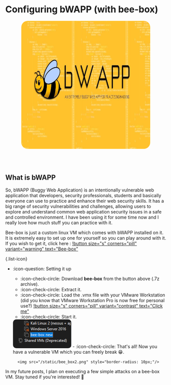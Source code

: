 # Configuring bWAPP (with bee-box)

<img src="/static/bwapp.jpg" style="border-radius: 20px; width: 80%; height: 400px; display: block; margin: auto;"/>

<br><br>

## What is bWAPP

So, bWAPP (Buggy Web Application) is an intentionally vulnerable web application that developers, security professionals, students and basically everyone can use to practice and enhance their web security skills. It has a big range of security vulnerabilities and challenges, allowing users to explore and understand common web application security issues in a safe and controlled environment. I have been using it for some time now and I really love how much stuff you can practice with it.

Bee-box is just a custom linux VM which comes with bWAPP installed on it. It is extremely easy to set up one for yourself so you can play around with it. If you wish to get it, click here : [!button size="s" corners="pill" variant="warning" text="Bee-box"](https://sourceforge.net/projects/bwapp/files/bee-box/) 


{.list-icon}
- :icon-question: Setting it up
    - :icon-check-circle: Download **bee-box** from the button above (.7z archive).
    - :icon-check-circle: Extract it.
    - :icon-check-circle: Load the .vmx file with your VMware Workstation (did you know that VMware Workstation Pro is now free for personal use?) [!button size="s" corners="pill" variant="contrast" text="Click me"](https://blogs.vmware.com/workstation/2024/05/vmware-workstation-pro-now-available-free-for-personal-use.html) 
    - :icon-check-circle: Start it.
    <img src="/static/bee_box.png" style="border-radius: 10px;"/>
    - :icon-check-circle: That's all! Now you have a vulnerable VM which you can freely break 😁.

        <img src="/static/bee_box2.png" style="border-radius: 10px;"/>

In my future posts, I plan on executing a few simple attacks on a bee-box VM. Stay tuned if you're interested! 👀
